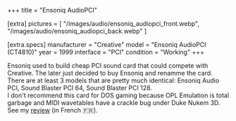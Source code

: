 +++
title     = "Ensoniq AudioPCI"

[extra]
pictures  = [ 
  "/images/audio/ensoniq_audiopci_front.webp",
  "/images/audio/ensoniq_audiopci_back.webp"
]

  [extra.specs]
  manufacturer  = "Creative"
  model         = "Ensoniq AudioPCI (CT4810)"
  year          = 1999
  interface     = "PCI"
  condition     = "Working"
+++

<div class="block">Ensoniq used to build cheap PCI sound card that could compete with Creative. The later just decided to buy Ensoniq and renamme the card. There are at least 3 models that are pretty much identical: Ensoniq Audio PCI, Sound Blaster PCI 64, Sound Blaster PCI 128.</div>

<div>I don't recommend this card for DOS gaming because OPL Emulation is total garbage and MIDI wavetables have a crackle bug under Duke Nukem 3D. See my <a href="https://youtu.be/XpYLCgQNjKk">review</a> (in French &#127467;&#127479;).</div>